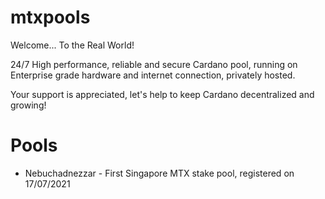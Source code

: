 # mtxpools

Welcome... To the Real World! </br>

24/7 High performance, reliable and secure Cardano pool, running on Enterprise grade hardware and internet connection, privately hosted.

Your support is appreciated, let's help to keep Cardano decentralized and growing!</br>

# Pools
- Nebuchadnezzar - First Singapore MTX stake pool, registered on 17/07/2021
